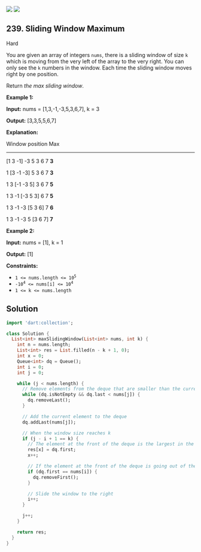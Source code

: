 [![](https://img.shields.io/github/stars/javadev/LeetCode-in-All?label=Stars&style=flat-square)](https://github.com/javadev/LeetCode-in-All)
[![](https://img.shields.io/github/forks/javadev/LeetCode-in-All?label=Fork%20me%20on%20GitHub%20&style=flat-square)](https://github.com/javadev/LeetCode-in-All/fork)

## 239\. Sliding Window Maximum

Hard

You are given an array of integers `nums`, there is a sliding window of size `k` which is moving from the very left of the array to the very right. You can only see the `k` numbers in the window. Each time the sliding window moves right by one position.

Return _the max sliding window_.

**Example 1:**

**Input:** nums = [1,3,-1,-3,5,3,6,7], k = 3

**Output:** [3,3,5,5,6,7]

**Explanation:** 

Window position Max 

--------------- ----- 

[1 3 -1] -3 5 3 6 7 **3** 

1 [3 -1 -3] 5 3 6 7 **3** 

1 3 [-1 -3 5] 3 6 7 **5** 

1 3 -1 [-3 5 3] 6 7 **5** 

1 3 -1 -3 [5 3 6] 7 **6** 

1 3 -1 -3 5 [3 6 7] **7**

**Example 2:**

**Input:** nums = [1], k = 1

**Output:** [1]

**Constraints:**

*   <code>1 <= nums.length <= 10<sup>5</sup></code>
*   <code>-10<sup>4</sup> <= nums[i] <= 10<sup>4</sup></code>
*   `1 <= k <= nums.length`

## Solution

```dart
import 'dart:collection';

class Solution {
  List<int> maxSlidingWindow(List<int> nums, int k) {
    int n = nums.length;
    List<int> res = List.filled(n - k + 1, 0);
    int x = 0;
    Queue<int> dq = Queue();
    int i = 0;
    int j = 0;

    while (j < nums.length) {
      // Remove elements from the deque that are smaller than the current element
      while (dq.isNotEmpty && dq.last < nums[j]) {
        dq.removeLast();
      }

      // Add the current element to the deque
      dq.addLast(nums[j]);

      // When the window size reaches k
      if (j - i + 1 == k) {
        // The element at the front of the deque is the largest in the current window
        res[x] = dq.first;
        x++;

        // If the element at the front of the deque is going out of the window, remove it
        if (dq.first == nums[i]) {
          dq.removeFirst();
        }

        // Slide the window to the right
        i++;
      }

      j++;
    }

    return res;
  }
}
```